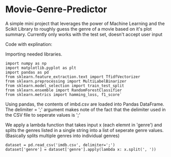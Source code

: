 # Movie-Genre-Predictor
A simple mini project that leverages the power of Machine Learning and the Scikit Library to roughly guess the genre of a movie based on it's plot summary. 
Currently only works with the test set, doesn't accept user input

Code with explination:

Importing needed libraries.
```
import numpy as np
import matplotlib.pyplot as plt
import pandas as pd
from sklearn.feature_extraction.text import TfidfVectorizer
from sklearn.preprocessing import MultiLabelBinarizer
from sklearn.model_selection import train_test_split
from sklearn.ensemble import RandomForestClassifier
from sklearn.metrics import hamming_loss, f1_score`
```
Using pandas, the contents of imbd.csv are loaded into Pandas DataFrame. The delimiter = ';' argument makes note of the fact that the delimiter used in the CSV file to seperate values is ';'

We apply a lambda function that takes input x (each elemnt in 'genre') and splits the genres listed in a single string into a list of seperate genre values.
(Basically splits multiple genres into individual genres)
```
dataset = pd.read_csv('imdb.csv', delimiter=';')
dataset['genre'] = dataset['genre'].apply(lambda x: x.split(', '))
```
